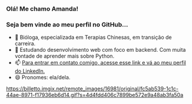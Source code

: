 ### Olá! Me chamo Amanda!
### Seja bem vinde ao meu perfil no GitHub...

<!--
**amandahammes/amandahammes** is a ✨ _special_ ✨ repository because its `README.md` (this file) appears on your GitHub profile.-->

- 🔭 Bióloga, especializada em Terapias Chinesas, em transição de carreira.
- 🌱 Estudando desenvolvimento web com foco em backend. Com muita vontade de aprender mais sobre Python.
- 📫 [Para entrar em contato comigo, acesse esse link e vá ao meu perfil do LinkedIn.](https://www.linkedin.com/in/amanda-hammes/)
- 😄 Pronomes: ela/dela.


https://billetto.imgix.net/remote_images/16981/original/fc5ab539-1c1c-44ae-8971-f17936eb6d14.gif?s=4d4fdd406c7899be572e9a48ab3fa50a

